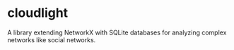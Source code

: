# cloudlight
A library extending NetworkX with SQLite databases for analyzing complex networks like social networks.
